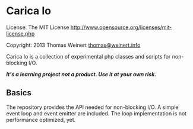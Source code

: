 Carica Io
=========

License:   The MIT License
           http://www.opensource.org/licenses/mit-license.php
           
Copyright: 2013 Thomas Weinert <thomas@weinert.info>
 
Carica Io is a collection of experimental php classes and scripts
for non-blocking I/O.

***It's a learning project not a product. Use it at your own risk.***

Basics
------

The repository provides the API needed for non-blocking I/O. A
simple event loop and event emitter are included. The loop 
implementation is not performance optimized, yet. 